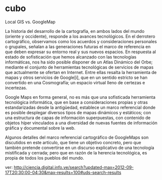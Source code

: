 cubo
====

Local GIS vs. GoogleMap

La historia del desarrollo de la cartografía, en ambos lados del mundo (oriente y occidente), responde a los avances tecnológicos. En el derrotero cartográfico, observamos como los acuerdos y consideraciones personales o grupales, señalan a las generaciones futuras el marco de referencia en que deben expresar su entorno real y sus nuevos espacios. En respuesta al estado de sofisticación que hemos alcanzado con las tecnologías informáticas, nos ha sido posible disponer de un Atlas Dinámico del Orbe; mediante el conjunto de herramientas tecnológicas de servicios de mapas que actualmente se ofertan en Internet. Entre ellas resalta la herramienta de mapas y otros servicios de Google[i], que en un sentido estricto se han convertido en una Cosmografía; un espacio virtual lleno de certezas e incertezas.

Google Maps en forma general, no es más que una sofisticada herramienta tecnológica informática, que en base a consideraciones propias y otras estandarizadas desde la antigüedad, establece un marco referencial donde es posible desplegar diversos tipos de mapas dinámicos y estáticos; con una estructura de capas de información superpuestas, con contenido de objetos híper vinculados a una diversidad de nuevas fuentes de información gráfica y documental sobre la web. 

Algunos detalles del marco referencial cartográfico de GoogleMaps son discutidos en este artículo, que tiene un  objetivo concreto, pero que también pretende convertirse en un discurso explicativo de una tecnología mistificada y cerrada; pero que en razón de la herencia tecnológica, es propia de todos los pueblos del mundo.


ver: http://ciencia.digital.info.ve/search?updated-max=2012-09-17T20:30:00-04:30&max-results=100#uds-search-results
